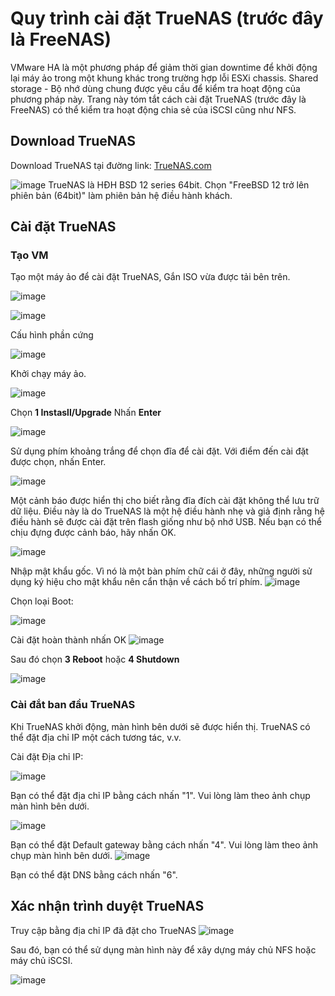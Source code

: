 # Quy trình cài đặt TrueNAS (trước đây là FreeNAS)
VMware HA là một phương pháp để giảm thời gian downtime để khởi động lại máy ảo trong một khung khác trong trường hợp lỗi ESXi chassis. Shared storage - Bộ nhớ dùng chung được yêu cầu để kiểm tra hoạt động của phương pháp này. Trang này tóm tắt cách cài đặt TrueNAS (trước đây là FreeNAS) có thể kiểm tra hoạt động chia sẻ của iSCSI cũng như NFS.

## Download TrueNAS
Download TrueNAS tại đường link: [TrueNAS.com](https://www.truenas.com/download-truenas-core/)

![image](/images/Screenshot_63.png)
TrueNAS là HĐH BSD 12 series 64bit. Chọn "FreeBSD 12 trở lên phiên bản (64bit)" làm phiên bản hệ điều hành khách.
## Cài đặt TrueNAS

### Tạo VM
Tạo một máy ảo để cài đặt TrueNAS, Gắn ISO vừa được tải bên trên.

![image](/images/Screenshot_64.png)


![image](/images/Screenshot_65.png)

Cấu hình phần cứng

![image](/images/Screenshot_66.png)

Khởi chạy máy ảo.

![image](/images/Screenshot_67.png)

Chọn **1 Instasll/Upgrade** Nhấn **Enter**

![image](/images/Screenshot_68.png)

Sử dụng phím khoảng trắng để chọn đĩa để cài đặt. Với điểm đến cài đặt được chọn, nhấn Enter.

![image](/images/Screenshot_69.png)

Một cảnh báo được hiển thị cho biết rằng đĩa đích cài đặt không thể lưu trữ dữ liệu. Điều này là do TrueNAS là một hệ điều hành nhẹ và giả định rằng hệ điều hành sẽ được cài đặt trên flash giống như bộ nhớ USB. Nếu bạn có thể chịu đựng được cảnh báo, hãy nhấn OK.

![image](/images/Screenshot_70.png)

Nhập mật khẩu gốc. Vì nó là một bàn phím chữ cái ở đây, những người sử dụng ký hiệu cho mật khẩu nên cẩn thận về cách bố trí phím.
![image](/images/Screenshot_71.png)

Chọn loại Boot:

![image](/images/Screenshot_73.png)

Cài đặt hoàn thành nhấn OK
![image](/images/Screenshot_72.png)

Sau đó chọn **3 Reboot** hoặc **4 Shutdown**

![image](/images/Screenshot_74.png)

### Cài đắt ban đầu TrueNAS
Khi TrueNAS khởi động, màn hình bên dưới sẽ được hiển thị. TrueNAS có thể đặt địa chỉ IP một cách tương tác, v.v.

Cài đặt Địa chỉ IP:

![image](/images/Screenshot_75.png)

Bạn có thể đặt địa chỉ IP bằng cách nhấn "1". Vui lòng làm theo ảnh chụp màn hình bên dưới.

![image](/images/Screenshot_76.png)

Bạn có thể đặt Default gateway bằng cách nhấn "4". Vui lòng làm theo ảnh chụp màn hình bên dưới.
![image](/images/Screenshot_77.png)

Bạn có thể đặt DNS bằng cách nhấn "6".
## Xác nhận trình duyệt TrueNAS
Truy cập bằng địa chỉ IP đã đặt cho TrueNAS
![image](/images/Screenshot_78.png)

Sau đó, bạn có thể sử dụng màn hình này để xây dựng máy chủ NFS hoặc máy chủ iSCSI.

![image](/images/Screenshot_79.png)
